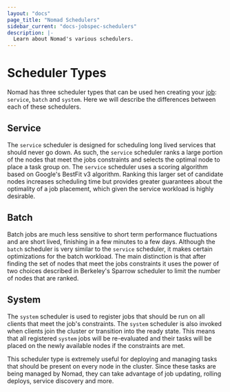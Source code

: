 ```yaml
---
layout: "docs"
page_title: "Nomad Schedulers"
sidebar_current: "docs-jobspec-schedulers"
description: |-
  Learn about Nomad's various schedulers.
---
```


# Scheduler Types

Nomad has three scheduler types that can be used hen creating your
[job](/docs/jobspec/): `service`, `batch` and `system`. Here we will describe
the differences between each of these schedulers.

## Service

The `service` scheduler is designed for scheduling long lived services that
should never go down. As such, the `service` scheduler ranks a large portion
of the nodes that meet the jobs constraints and selects the optimal node to
place a task group on. The `service` scheduler uses a scoring algorithm based on
Google's BestFit v3 algorithm. Ranking this larger set of candidate nodes
increases scheduling time but provides greater guarantees about the optimality
of a job placement, which given the service workload is highly desirable.

## Batch

Batch jobs are much less sensitive to short term performance fluctuations and
are short lived, finishing in a few minutes to a few days. Although the `batch`
scheduler is very similar to the `service` scheduler, it makes certain
optimizations for the batch workload. The main distinction is that after finding
the set of nodes that meet the jobs constraints it uses the power of two choices
described in Berkeley's Sparrow scheduler to limit the number of nodes that are
ranked.

## System

The `system` scheduler is used to register jobs that should be run on all
clients that meet the job's constraints. The `system` scheduler is also invoked
when clients join the cluster or transition into the ready state. This means
that all registered `system` jobs will be re-evaluated and their tasks will be
placed on the newly available nodes if the constraints are met.

This scheduler type is extremely useful for deploying and managing tasks that
should be present on every node in the cluster. Since these tasks are being
managed by Nomad, they can take advantage of job updating, rolling deploys,
service discovery and more.
